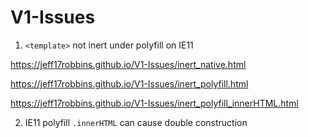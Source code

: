 # V1-Issues

1. `<template>` not inert under polyfill on IE11

https://jeff17robbins.github.io/V1-Issues/inert_native.html

https://jeff17robbins.github.io/V1-Issues/inert_polyfill.html

https://jeff17robbins.github.io/V1-Issues/inert_polyfill_innerHTML.html


2. IE11 polyfill `.innerHTML` can cause double construction
